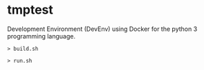 # tmptest

Development Environment (DevEnv) using Docker for the python 3 programming language.

`> build.sh`

`> run.sh`